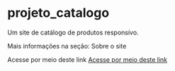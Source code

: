 # projeto_catalogo
Um site de catálogo de produtos responsivo.

Mais informações na seção: Sobre o site

Acesse por meio deste link
<a href="https://hitalo-lima.github.io/projeto_catalogo/">Acesse por meio deste link
<a>